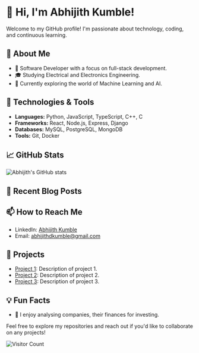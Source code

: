 # 👋 Hi, I'm Abhijith Kumble!

Welcome to my GitHub profile! I'm passionate about technology, coding, and continuous learning.

## 🚀 About Me
- 💼 Software Developer with a focus on full-stack development.
- 🎓 Studying Electrical and Electronics Engineering.
- 🌱 Currently exploring the world of Machine Learning and AI.

## 🔧 Technologies & Tools
- **Languages:** Python, JavaScript, TypeScript, C++, C
- **Frameworks:** React, Node.js, Express, Django
- **Databases:** MySQL, PostgreSQL, MongoDB
- **Tools:** Git, Docker

## 📈 GitHub Stats
![Abhijith's GitHub stats](https://github-readme-stats.vercel.app/api?username=AbhijithKumble&show_icons=true&theme=radical)

## 📝 Recent Blog Posts
<!-- BLOG-POST-LIST:START -->
<!-- BLOG-POST-LIST:END -->

## 📫 How to Reach Me
- LinkedIn: [Abhijith Kumble](https://www.linkedin.com/in/abhijithdk/)
- Email: abhijithdkumble@gmail.com

## 🌟 Projects
- [Project 1](https://github.com/AbhijithKumble/project1): Description of project 1.
- [Project 2](https://github.com/AbhijithKumble/project2): Description of project 2.
- [Project 3](https://github.com/AbhijithKumble/project3): Description of project 3.

## 💡 Fun Facts
- 💸 I enjoy analysing companies, their finances for investing.

Feel free to explore my repositories and reach out if you'd like to collaborate on any projects!

![Visitor Count](https://komarev.com/ghpvc/?username=AbhijithKumble&color=blue)

